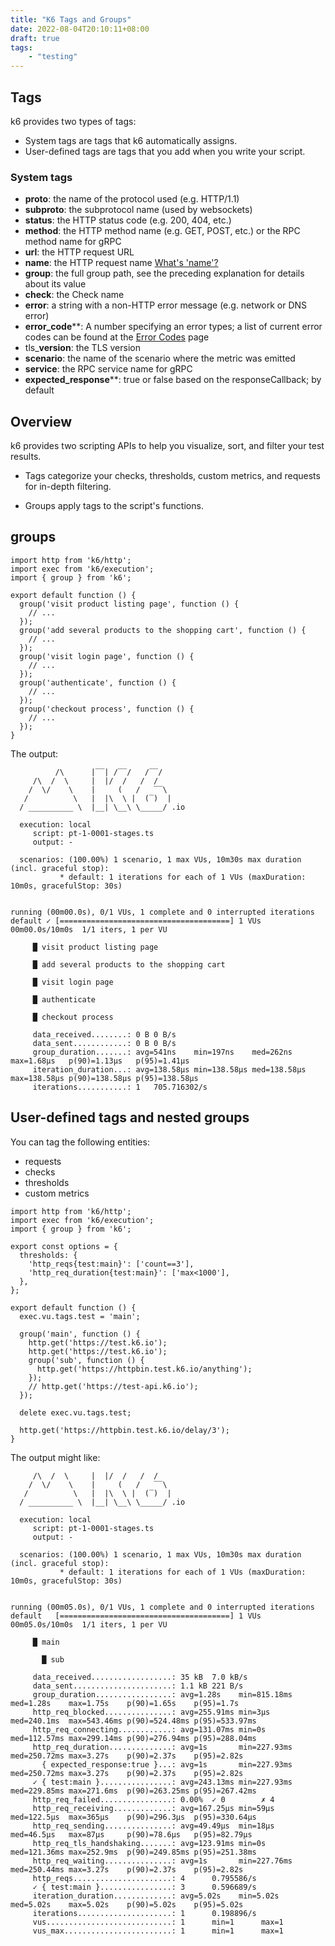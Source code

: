 ```yaml
---
title: "K6 Tags and Groups"
date: 2022-08-04T20:10:11+08:00
draft: true 
tags:
    - "testing"
---
```


## Tags

k6 provides two types of tags:

* System tags are tags that k6 automatically assigns.
* User-defined tags are tags that you add when you write your script.

### System tags

* **proto**: the name of the protocol used (e.g. HTTP/1.1)
* **subproto**: the subprotocol name (used by websockets)
* **status**: the HTTP status code (e.g. 200, 404, etc.)
* **method**: the HTTP method name (e.g. GET, POST, etc.) or the RPC method name for gRPC
* **url**: the HTTP request URL
* **name**: the HTTP request name [What's 'name'?](https://k6.io/docs/using-k6/http-requests/#url-grouping "What's 'name'?") 
* **group**: the full group path, see the preceding explanation for details
  about its value
* **check**: the Check name
* **error**: a string with a non-HTTP error message (e.g. network or DNS error)
* **error_code****: A number specifying an error types; a list of current error
  codes can be found at the [Error Codes](https://k6.io/docs/javascript-api/error-codes/) page
* tls_**version**: the TLS version
* **scenario**: the name of the scenario where the metric was emitted
* **service**: the RPC service name for gRPC
* **expected_response****: true or false based on the responseCallback; by default

## Overview 

k6 provides two scripting APIs to help you visualize, sort, and filter your test
results.

* Tags categorize your checks, thresholds, custom metrics, and requests for
in-depth filtering. 

* Groups apply tags to the script's functions.

## groups

```jsts
import http from 'k6/http';
import exec from 'k6/execution';
import { group } from 'k6';

export default function () {
  group('visit product listing page', function () {
    // ...
  });
  group('add several products to the shopping cart', function () {
    // ...
  });
  group('visit login page', function () {
    // ...
  });
  group('authenticate', function () {
    // ...
  });
  group('checkout process', function () {
    // ...
  });
}
```

The output:

```shell
          /\      |‾‾| /‾‾/   /‾‾/   
     /\  /  \     |  |/  /   /  /    
    /  \/    \    |     (   /   ‾‾\  
   /          \   |  |\  \ |  (‾)  | 
  / __________ \  |__| \__\ \_____/ .io

  execution: local
     script: pt-1-0001-stages.ts
     output: -

  scenarios: (100.00%) 1 scenario, 1 max VUs, 10m30s max duration (incl. graceful stop):
           * default: 1 iterations for each of 1 VUs (maxDuration: 10m0s, gracefulStop: 30s)


running (00m00.0s), 0/1 VUs, 1 complete and 0 interrupted iterations
default ✓ [======================================] 1 VUs  00m00.0s/10m0s  1/1 iters, 1 per VU

     █ visit product listing page

     █ add several products to the shopping cart

     █ visit login page

     █ authenticate

     █ checkout process

     data_received........: 0 B 0 B/s
     data_sent............: 0 B 0 B/s
     group_duration.......: avg=541ns    min=197ns    med=262ns    max=1.68µs   p(90)=1.13µs   p(95)=1.41µs  
     iteration_duration...: avg=138.58µs min=138.58µs med=138.58µs max=138.58µs p(90)=138.58µs p(95)=138.58µs
     iterations...........: 1   705.716302/s
```

## User-defined tags and nested groups

You can tag the following entities:

* requests
* checks
* thresholds
* custom metrics

```jsts
import http from 'k6/http';
import exec from 'k6/execution';
import { group } from 'k6';

export const options = {
  thresholds: {
    'http_reqs{test:main}': ['count==3'],
    'http_req_duration{test:main}': ['max<1000'],
  },
};

export default function () {
  exec.vu.tags.test = 'main';

  group('main', function () {
    http.get('https://test.k6.io');
    http.get('https://test.k6.io');
    group('sub', function () {
      http.get('https://httpbin.test.k6.io/anything');
    });
    // http.get('https://test-api.k6.io');
  });

  delete exec.vu.tags.test;

  http.get('https://httpbin.test.k6.io/delay/3');
}
```

The output might like:

```shell
     /\  /  \     |  |/  /   /  /                                                             
    /  \/    \    |     (   /   ‾‾\                                                           
   /          \   |  |\  \ |  (‾)  |                                                          
  / __________ \  |__| \__\ \_____/ .io                                                       
                                                                                              
  execution: local                                                                            
     script: pt-1-0001-stages.ts                                                              
     output: -                                                                                
                                                                                              
  scenarios: (100.00%) 1 scenario, 1 max VUs, 10m30s max duration (incl. graceful stop):                                                                                                     
           * default: 1 iterations for each of 1 VUs (maxDuration: 10m0s, gracefulStop: 30s)                                                                                                 
                                                                                                                                                                                             

running (00m05.0s), 0/1 VUs, 1 complete and 0 interrupted iterations                          
default   [======================================] 1 VUs  00m05.0s/10m0s  1/1 iters, 1 per VU                                                                                                
                                                                                                                                                                                             
     █ main                                                                                   
                                                                                              
       █ sub                                                                                  
                                                                                              
     data_received..................: 35 kB  7.0 kB/s                                         
     data_sent......................: 1.1 kB 221 B/s                                          
     group_duration.................: avg=1.28s    min=815.18ms med=1.28s    max=1.75s    p(90)=1.65s    p(95)=1.7s                                                                          
     http_req_blocked...............: avg=255.91ms min=3µs      med=240.1ms  max=543.46ms p(90)=524.48ms p(95)=533.97ms                                                                      
     http_req_connecting............: avg=131.07ms min=0s       med=112.57ms max=299.14ms p(90)=276.94ms p(95)=288.04ms                                                                      
     http_req_duration..............: avg=1s       min=227.93ms med=250.72ms max=3.27s    p(90)=2.37s    p(95)=2.82s                                                                         
       { expected_response:true }...: avg=1s       min=227.93ms med=250.72ms max=3.27s    p(90)=2.37s    p(95)=2.82s                                                                         
     ✓ { test:main }................: avg=243.13ms min=227.93ms med=229.85ms max=271.6ms  p(90)=263.25ms p(95)=267.42ms                                                                      
     http_req_failed................: 0.00%  ✓ 0        ✗ 4                                   
     http_req_receiving.............: avg=167.25µs min=59µs     med=122.5µs  max=365µs    p(90)=296.3µs  p(95)=330.64µs                                                                      
     http_req_sending...............: avg=49.49µs  min=18µs     med=46.5µs   max=87µs     p(90)=78.6µs   p(95)=82.79µs                                                                       
     http_req_tls_handshaking.......: avg=123.91ms min=0s       med=121.36ms max=252.9ms  p(90)=249.85ms p(95)=251.38ms                                                                      
     http_req_waiting...............: avg=1s       min=227.76ms med=250.44ms max=3.27s    p(90)=2.37s    p(95)=2.82s                                                                         
     http_reqs......................: 4      0.795586/s                                       
     ✓ { test:main }................: 3      0.596689/s                                                                                                                                      
     iteration_duration.............: avg=5.02s    min=5.02s    med=5.02s    max=5.02s    p(90)=5.02s    p(95)=5.02s                                                                         
     iterations.....................: 1      0.198896/s                                       
     vus............................: 1      min=1      max=1                                 
     vus_max........................: 1      min=1      max=1
```


